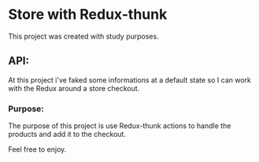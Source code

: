 # Store with Redux-thunk

This project was created with study purposes.

## API:

At this project i've faked some informations at a default state so I can work with the Redux around a store checkout.

### Purpose:

The purpose of this project is use Redux-thunk actions to handle the products and add it to the checkout.

Feel free to enjoy. 


